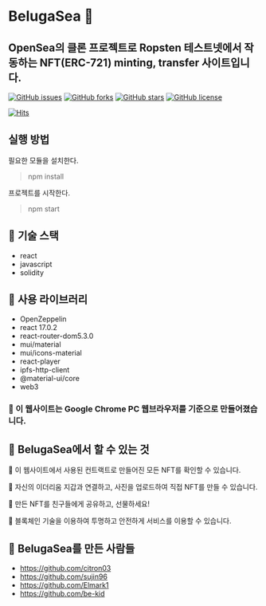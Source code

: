 # BelugaSea 🐬

## OpenSea의 클론 프로젝트로 Ropsten 테스트넷에서 작동하는 NFT(ERC-721) minting, transfer 사이트입니다.

[![GitHub issues](https://img.shields.io/github/issues/codestates/beb-03-veluga)](https://github.com/codestates/beb-03-veluga/issues)
[![GitHub forks](https://img.shields.io/github/forks/codestates/beb-03-veluga)](https://github.com/codestates/beb-03-veluga/network)
[![GitHub stars](https://img.shields.io/github/stars/codestates/beb-03-veluga)](https://github.com/codestates/beb-03-veluga/stargazers)
[![GitHub license](https://img.shields.io/github/license/codestates/beb-03-veluga)](https://github.com/codestates/beb-03-veluga)

[![Hits](https://hits.seeyoufarm.com/api/count/incr/badge.svg?url=https%3A%2F%2Fgithub.com%2Fcodestates%2Fbeb-03-veluga&count_bg=%2379C83D&title_bg=%23555555&icon=&icon_color=%23E7E7E7&title=hits&edge_flat=false)](https://hits.seeyoufarm.com)

## 실행 방법

필요한 모듈을 설치한다.

> npm install

프로젝트를 시작한다.

> npm start

## 🐋 기술 스택

- react
- javascript
- solidity

## 🐋 사용 라이브러리

- OpenZeppelin
- react 17.0.2
- react-router-dom5.3.0
- mui/material
- mui/icons-material
- react-player
- ipfs-http-client
- @material-ui/core
- web3

### 🦐 이 웹사이트는 Google Chrome PC 웹브라우저를 기준으로 만들어졌습니다.

## 🐋 BelugaSea에서 할 수 있는 것

🐳 이 웹사이트에서 사용된 컨트랙트로 만들어진 모든 NFT를 확인할 수 있습니다.

🦭 자신의 이더리움 지갑과 연결하고, 사진을 업로드하여 직접 NFT를 만들 수 있습니다.

🦈 만든 NFT를 친구들에게 공유하고, 선물하세요!

🐙 블록체인 기술을 이용하여 투명하고 안전하게 서비스를 이용할 수 있습니다.

## 🐋 BelugaSea를 만든 사람들

- https://github.com/citron03
- https://github.com/sujin96
- https://github.com/Elmark1
- https://github.com/be-kid
